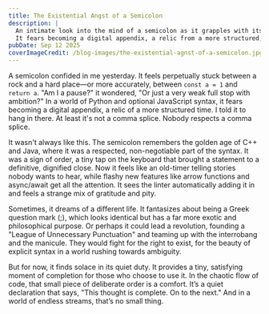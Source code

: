 ```yaml
---
title: The Existential Angst of a Semicolon
description: |
  An intimate look into the mind of a semicolon as it grapples with its relevance in a changing world.
  It fears becoming a digital appendix, a relic from a more structured, syntactical time.
pubDate: Sep 12 2025
coverImageCredit: /blog-images/the-existential-agnst-of-a-semicolon.jpg
---
```


A semicolon confided in me yesterday. It feels perpetually stuck between a rock and a hard place—or more accurately, between `const a = 1` and `return a`. "Am I a pause?" it wondered, "Or just a very weak full stop with ambition?" In a world of Python and optional JavaScript syntax, it fears becoming a digital appendix, a relic of a more structured time. I told it to hang in there. At least it's not a comma splice. Nobody respects a comma splice.

It wasn't always like this. The semicolon remembers the golden age of C++ and Java, where it was a respected, non-negotiable part of the syntax. It was a sign of order, a tiny tap on the keyboard that brought a statement to a definitive, dignified close. Now it feels like an old-timer telling stories nobody wants to hear, while flashy new features like arrow functions and async/await get all the attention. It sees the linter automatically adding it in and feels a strange mix of gratitude and pity.

Sometimes, it dreams of a different life. It fantasizes about being a Greek question mark (;), which looks identical but has a far more exotic and philosophical purpose. Or perhaps it could lead a revolution, founding a "League of Unnecessary Punctuation" and teaming up with the interrobang and the manicule. They would fight for the right to exist, for the beauty of explicit syntax in a world rushing towards ambiguity.

But for now, it finds solace in its quiet duty. It provides a tiny, satisfying moment of completion for those who choose to use it. In the chaotic flow of code, that small piece of deliberate order is a comfort. It’s a quiet declaration that says, "This thought is complete. On to the next." And in a world of endless streams, that’s no small thing.
